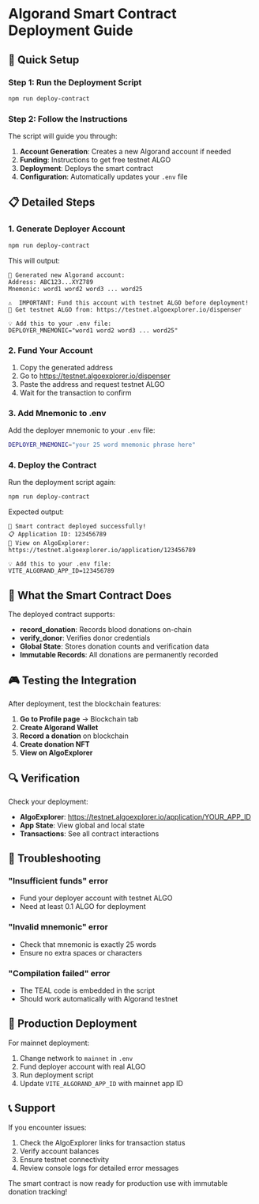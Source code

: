 # Algorand Smart Contract Deployment Guide

## 🎯 Quick Setup

### Step 1: Run the Deployment Script
```bash
npm run deploy-contract
```

### Step 2: Follow the Instructions
The script will guide you through:
1. **Account Generation**: Creates a new Algorand account if needed
2. **Funding**: Instructions to get free testnet ALGO
3. **Deployment**: Deploys the smart contract
4. **Configuration**: Automatically updates your `.env` file

## 📋 Detailed Steps

### 1. Generate Deployer Account
```bash
npm run deploy-contract
```

This will output:
```
📝 Generated new Algorand account:
Address: ABC123...XYZ789
Mnemonic: word1 word2 word3 ... word25

⚠️  IMPORTANT: Fund this account with testnet ALGO before deployment!
🔗 Get testnet ALGO from: https://testnet.algoexplorer.io/dispenser

💡 Add this to your .env file:
DEPLOYER_MNEMONIC="word1 word2 word3 ... word25"
```

### 2. Fund Your Account
1. Copy the generated address
2. Go to https://testnet.algoexplorer.io/dispenser
3. Paste the address and request testnet ALGO
4. Wait for the transaction to confirm

### 3. Add Mnemonic to .env
Add the deployer mnemonic to your `.env` file:
```bash
DEPLOYER_MNEMONIC="your 25 word mnemonic phrase here"
```

### 4. Deploy the Contract
Run the deployment script again:
```bash
npm run deploy-contract
```

Expected output:
```
🎉 Smart contract deployed successfully!
📋 Application ID: 123456789
🔗 View on AlgoExplorer: https://testnet.algoexplorer.io/application/123456789

💡 Add this to your .env file:
VITE_ALGORAND_APP_ID=123456789
```

## 🔧 What the Smart Contract Does

The deployed contract supports:
- **record_donation**: Records blood donations on-chain
- **verify_donor**: Verifies donor credentials
- **Global State**: Stores donation counts and verification data
- **Immutable Records**: All donations are permanently recorded

## 🎮 Testing the Integration

After deployment, test the blockchain features:

1. **Go to Profile page** → Blockchain tab
2. **Create Algorand Wallet** 
3. **Record a donation** on blockchain
4. **Create donation NFT**
5. **View on AlgoExplorer**

## 🔍 Verification

Check your deployment:
- **AlgoExplorer**: https://testnet.algoexplorer.io/application/YOUR_APP_ID
- **App State**: View global and local state
- **Transactions**: See all contract interactions

## 🚨 Troubleshooting

### "Insufficient funds" error
- Fund your deployer account with testnet ALGO
- Need at least 0.1 ALGO for deployment

### "Invalid mnemonic" error
- Check that mnemonic is exactly 25 words
- Ensure no extra spaces or characters

### "Compilation failed" error
- The TEAL code is embedded in the script
- Should work automatically with Algorand testnet

## 🎯 Production Deployment

For mainnet deployment:
1. Change network to `mainnet` in `.env`
2. Fund deployer account with real ALGO
3. Run deployment script
4. Update `VITE_ALGORAND_APP_ID` with mainnet app ID

## 📞 Support

If you encounter issues:
1. Check the AlgoExplorer links for transaction status
2. Verify account balances
3. Ensure testnet connectivity
4. Review console logs for detailed error messages

The smart contract is now ready for production use with immutable donation tracking!